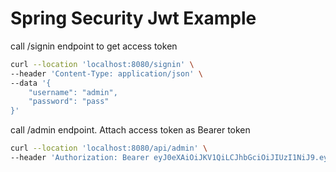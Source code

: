 # Spring Security Jwt Example

call /signin endpoint to get access token
```sh
curl --location 'localhost:8080/signin' \
--header 'Content-Type: application/json' \
--data '{
    "username": "admin",
    "password": "pass"
}'
```

call /admin endpoint. Attach access token as Bearer token
```sh
curl --location 'localhost:8080/api/admin' \
--header 'Authorization: Bearer eyJ0eXAiOiJKV1QiLCJhbGciOiJIUzI1NiJ9.eyJyb2xlcyI6IlJPTEVfQURNSU4sUk9MRV9VU0VSIiwic3ViIjoiYWRtaW4iLCJpYXQiOjE2OTk3NDk1MDIsImV4cCI6MTY5OTc1MzEwMn0.pLpa77HODLwI6yuf3wDD2yNkrcKt1PlDalvk4GCrwu0%'
```
